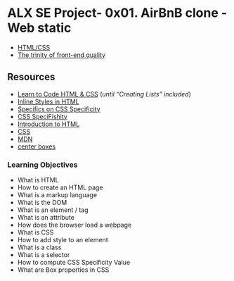# ALX SE Project- 0x01. AirBnB clone - Web static


- [HTML/CSS](https://intranet.alxswe.com/concepts/2)
- [The trinity of front-end quality](https://intranet.alxswe.com/concepts/4)


## Resources


- [Learn to Code HTML & CSS](https://intranet.alxswe.com/rltoken/T9KyiA6_Tm3Ny6oTn08S-A "Learn to Code HTML & CSS") (_until “Creating Lists” included_)
- [Inline Styles in HTML](https://intranet.alxswe.com/rltoken/7NdYbImFNofpB_FXXn3otg "Inline Styles in HTML")
- [Specifics on CSS Specificity](https://intranet.alxswe.com/rltoken/z_OTPFCjmhXJJi7KJqBCbQ "Specifics on CSS Specificity")
- [CSS SpeciFishity](https://intranet.alxswe.com/rltoken/7iqk-el4ZVnKeyLoON8Rqg "CSS SpeciFishity")
- [Introduction to HTML](https://intranet.alxswe.com/rltoken/okP4V3RxFXHkEcQo19AnuQ "Introduction to HTML")
- [CSS](https://intranet.alxswe.com/rltoken/Ir8Ka59FO6Z_vJQ-gkSG_w "CSS")
- [MDN](https://intranet.alxswe.com/rltoken/BpSXtcWOGH0UT4XLCoQyJg "MDN")
- [center boxes](https://intranet.alxswe.com/rltoken/Tlje4XYwyZbUfHkQWGi1WQ "center boxes")


### Learning Objectives

- What is HTML
- How to create an HTML page
- What is a markup language
- What is the DOM
- What is an element / tag
- What is an attribute
- How does the browser load a webpage
- What is CSS
- How to add style to an element
- What is a class
- What is a selector
- How to compute CSS Specificity Value
- What are Box properties in CSS


